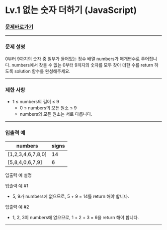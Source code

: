 # Lv.1 없는 숫자 더하기 (JavaScript)

### [문제바로가기](https://school.programmers.co.kr/learn/courses/30/lessons/86051)

<hr/>

### 문제 설명

0부터 9까지의 숫자 중 일부가 들어있는 정수 배열 numbers가 매개변수로 주어집니다. numbers에서 찾을 수 없는 0부터 9까지의 숫자를 모두 찾아 더한 수를 return 하도록 solution 함수를 완성해주세요.

<hr/>

### 제한 사항

- 1 ≤ numbers의 길이 ≤ 9
    - 0 ≤ numbers의 모든 원소 ≤ 9
    - numbers의 모든 원소는 서로 다릅니다.

<hr/>

### 입출력 예

|numbers|signs|
|------|---|
|[1,2,3,4,6,7,8,0]|14|
|[5,8,4,0,6,7,9]|6|

입출력 예 설명

입출력 예 #1

- 5, 9가 numbers에 없으므로, 5 + 9 = 14를 return 해야 합니다.

입출력 예 #2

- 1, 2, 3이 numbers에 없으므로, 1 + 2 + 3 = 6을 return 해야 합니다.

<hr/>